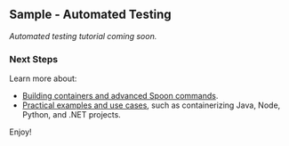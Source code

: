 ## Sample - Automated Testing

*Automated testing tutorial coming soon.*

### Next Steps 

Learn more about:

- [Building containers and advanced Spoon commands](/docs/building).
- [Practical examples and use cases](/docs/reference/samples), such as containerizing Java, Node, Python, and .NET projects.


Enjoy!